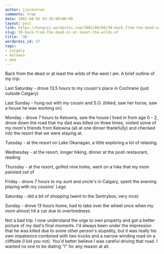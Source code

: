 ```yaml
---
author: jjackunrau
comments: true
date: 2002-08-05 03:20:00+00:00
layout: post
link: https://hungryj.wordpress.com/2002/08/04/38-back-from-the-dead-or-at-least-the-wilds-of/
slug: 38-back-from-the-dead-or-at-least-the-wilds-of
title: '38'
wordpress_id: 57
tags:
- calgary
- kelowna
- mom
---
```


Back from the dead or at least the wilds of the west I am.
A brief outline of my trip:

Last Saturday - drove 13.5 hours to my cousin's place in Cochrane (just outside Calgary)

Last Sunday - hung out with my cousin and S.O. (hiked, saw her horse, saw a house he was working on)

Monday - drove 7 hours to Kelowna, saw the house I lived in from age 0 - 2, drove down the road that my dad was killed on three times, visited some of my mom's friends from Kelowna (all at one dinner thankfully) and checked into the resort that we were staying at.

Tuesday - at the resort on Lake Okanagan, a little exploring a lot of relaxing.

Wednesday - at the resort, longer hiking, dinner at the posh restaurant, reading

Thursday - at the resort, golfed nine holes, went on a hike that my mom pansied out of

Friday - drove 7 hours to my aunt and uncle's in Calgary, spent the evening playing with my cousins' Lego

Saturday - did a bit of shopping (went to the Sentrybox, very nice)

Sunday - drove 13 hours home, had to take over the wheel once when my mom almost hit a car due to overtiredness.

Not a bad trip.  I now understand the urge to own property and got a better picture of my dad's final moments.  I'd always been under the impression that he was killed due to some other person's stupidity, but it was really his own impatience combined with two trucks and a narrow winding road on a cliffside (I kid you not).  You'd better believe I was careful driving that road.  I wanted no one to be dialing "I" for any reason at all.
